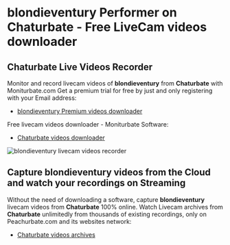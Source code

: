 # blondieventury Performer on Chaturbate - Free LiveCam videos downloader

## Chaturbate Live Videos Recorder

Monitor and record livecam videos of **blondieventury** from **Chaturbate** with Moniturbate.com
Get a premium trial for free by just and only registering with your Email address:
* [blondieventury Premium videos downloader](https://moniturbate.com/request-demo-licence-key.html)

Free livecam videos downloader - Moniturbate Software:
* [Chaturbate videos downloader](https://moniturbate.com/moniturbate-download-software.html)

![blondieventury livecam videos recorder](https://peachurnet.com/templates/moniturbate-software.png)


## Capture blondieventury videos from the Cloud and watch your recordings on Streaming

Without the need of downloading a software, capture **blondieventury** livecam videos from **Chaturbate** 100% online.
Watch Livecam archives from **Chaturbate** unlimitedly from thousands of existing recordings, only on Peachurbate.com and its websites network:
* [Chaturbate videos archives](https://peachurnet.com/)